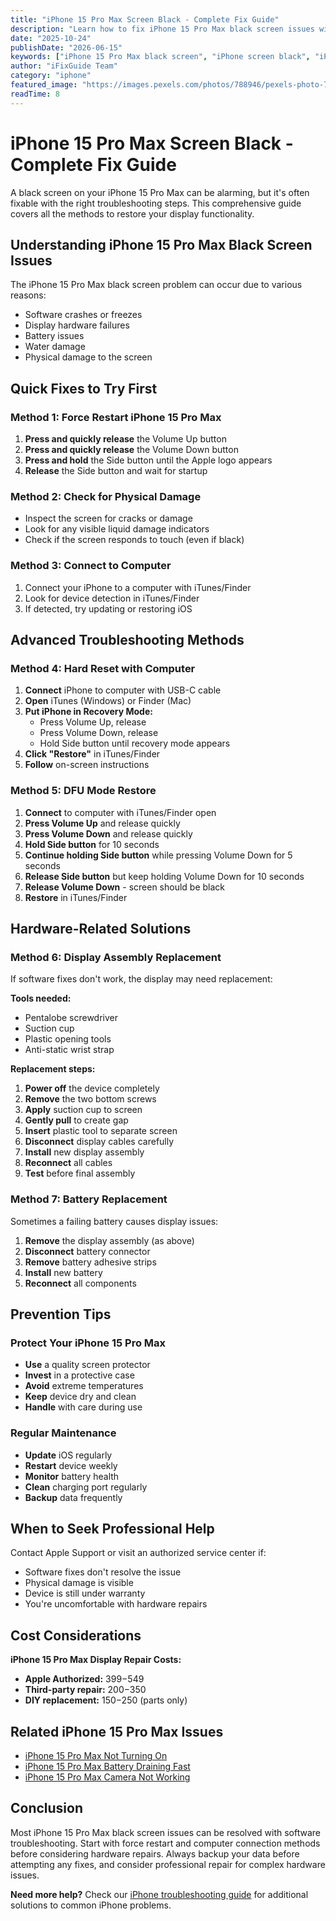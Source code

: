 ```yaml
---
title: "iPhone 15 Pro Max Screen Black - Complete Fix Guide"
description: "Learn how to fix iPhone 15 Pro Max black screen issues with step-by-step troubleshooting methods. From force restart to display replacement solutions."
date: "2025-10-24"
publishDate: "2026-06-15"
keywords: ["iPhone 15 Pro Max black screen", "iPhone screen black", "iPhone display not working", "iPhone black screen fix", "iPhone 15 Pro Max display issues"]
author: "iFixGuide Team"
category: "iphone"
featured_image: "https://images.pexels.com/photos/788946/pexels-photo-788946.jpeg?auto=compress&cs=tinysrgb&w=1200"
readTime: 8
---
```


# iPhone 15 Pro Max Screen Black - Complete Fix Guide

A black screen on your iPhone 15 Pro Max can be alarming, but it's often fixable with the right troubleshooting steps. This comprehensive guide covers all the methods to restore your display functionality.

## Understanding iPhone 15 Pro Max Black Screen Issues

The iPhone 15 Pro Max black screen problem can occur due to various reasons:
- Software crashes or freezes
- Display hardware failures
- Battery issues
- Water damage
- Physical damage to the screen

## Quick Fixes to Try First

### Method 1: Force Restart iPhone 15 Pro Max
1. **Press and quickly release** the Volume Up button
2. **Press and quickly release** the Volume Down button  
3. **Press and hold** the Side button until the Apple logo appears
4. **Release** the Side button and wait for startup

### Method 2: Check for Physical Damage
- Inspect the screen for cracks or damage
- Look for any visible liquid damage indicators
- Check if the screen responds to touch (even if black)

### Method 3: Connect to Computer
1. Connect your iPhone to a computer with iTunes/Finder
2. Look for device detection in iTunes/Finder
3. If detected, try updating or restoring iOS

## Advanced Troubleshooting Methods

### Method 4: Hard Reset with Computer
1. **Connect** iPhone to computer with USB-C cable
2. **Open** iTunes (Windows) or Finder (Mac)
3. **Put iPhone in Recovery Mode:**
   - Press Volume Up, release
   - Press Volume Down, release  
   - Hold Side button until recovery mode appears
4. **Click "Restore"** in iTunes/Finder
5. **Follow** on-screen instructions

### Method 5: DFU Mode Restore
1. **Connect** to computer with iTunes/Finder open
2. **Press Volume Up** and release quickly
3. **Press Volume Down** and release quickly
4. **Hold Side button** for 10 seconds
5. **Continue holding Side button** while pressing Volume Down for 5 seconds
6. **Release Side button** but keep holding Volume Down for 10 seconds
7. **Release Volume Down** - screen should be black
8. **Restore** in iTunes/Finder

## Hardware-Related Solutions

### Method 6: Display Assembly Replacement
If software fixes don't work, the display may need replacement:

**Tools needed:**
- Pentalobe screwdriver
- Suction cup
- Plastic opening tools
- Anti-static wrist strap

**Replacement steps:**
1. **Power off** the device completely
2. **Remove** the two bottom screws
3. **Apply** suction cup to screen
4. **Gently pull** to create gap
5. **Insert** plastic tool to separate screen
6. **Disconnect** display cables carefully
7. **Install** new display assembly
8. **Reconnect** all cables
9. **Test** before final assembly

### Method 7: Battery Replacement
Sometimes a failing battery causes display issues:
1. **Remove** the display assembly (as above)
2. **Disconnect** battery connector
3. **Remove** battery adhesive strips
4. **Install** new battery
5. **Reconnect** all components

## Prevention Tips

### Protect Your iPhone 15 Pro Max
- **Use** a quality screen protector
- **Invest** in a protective case
- **Avoid** extreme temperatures
- **Keep** device dry and clean
- **Handle** with care during use

### Regular Maintenance
- **Update** iOS regularly
- **Restart** device weekly
- **Monitor** battery health
- **Clean** charging port regularly
- **Backup** data frequently

## When to Seek Professional Help

Contact Apple Support or visit an authorized service center if:
- Software fixes don't resolve the issue
- Physical damage is visible
- Device is still under warranty
- You're uncomfortable with hardware repairs

## Cost Considerations

**iPhone 15 Pro Max Display Repair Costs:**
- **Apple Authorized:** $399-$549
- **Third-party repair:** $200-$350
- **DIY replacement:** $150-$250 (parts only)

## Related iPhone 15 Pro Max Issues

- [iPhone 15 Pro Max Not Turning On](/troubleshooting/iphone/iphone-15-pro-max-not-turning-on)
- [iPhone 15 Pro Max Battery Draining Fast](/troubleshooting/battery/iphone-15-pro-max-battery-draining-fast)
- [iPhone 15 Pro Max Camera Not Working](/troubleshooting/camera/iphone-15-pro-max-camera-not-working)

## Conclusion

Most iPhone 15 Pro Max black screen issues can be resolved with software troubleshooting. Start with force restart and computer connection methods before considering hardware repairs. Always backup your data before attempting any fixes, and consider professional repair for complex hardware issues.

**Need more help?** Check our [iPhone troubleshooting guide](/troubleshooting/iphone) for additional solutions to common iPhone problems.

